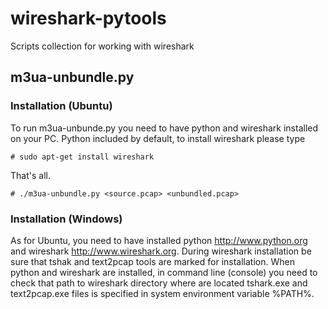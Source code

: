 wireshark-pytools
=================

Scripts collection for working with wireshark

## m3ua-unbundle.py

### Installation (Ubuntu)

To run m3ua-unbunde.py you need to have python and wireshark installed on your PC. Python included by default, to install wireshark please type
```
# sudo apt-get install wireshark
```
That's all.
```
# ./m3ua-unbundle.py <source.pcap> <unbundled.pcap>
```

### Installation (Windows)

As for Ubuntu, you need to have installed python http://www.python.org and wireshark http://www.wireshark.org. During wireshark installation be sure that tshak and text2pcap tools are marked for installation. When python and wireshark are installed, in command line (console) you need to check that path to wireshark directory where are located tshark.exe and text2pcap.exe files is specified in system environment variable %PATH%. 


